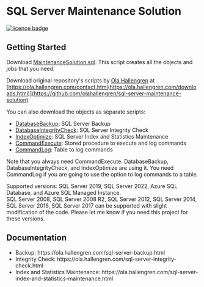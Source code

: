 # SQL Server Maintenance Solution
[![licence badge]][licence]
<!-- [![stars badge]][stars] -->
<!-- [![forks badge]][forks] -->
<!-- [![issues badge]][issues] -->
<!-- [![bug report badge]][bug report]-->
<!-- [![feature request badge]][feature request] -->

## Getting Started

Download [MaintenanceSolution.sql](/MaintenanceSolution.sql). This script creates all the objects and jobs that you need.

Download original repository's scripts by <a href="https://ola.hallengren.com/contact.html">Ola Hallengren</a> at [https://ola.hallengren.com/contact.html(https://ola.hallengren.com/downloads.html)](https://github.com/olahallengren/sql-server-maintenance-solution)


You can also download the objects as separate scripts:
 - [DatabaseBackup](/DatabaseBackup.sql): SQL Server Backup
 - [DatabaseIntegrityCheck](/DatabaseIntegrityCheck.sql): SQL Server Integrity Check
 - [IndexOptimize](/IndexOptimize.sql): SQL Server Index and Statistics Maintenance
 - [CommandExecute](/CommandExecute.sql): Stored procedure to execute and log commands
 - [CommandLog](/CommandLog.sql): Table to log commands

Note that you always need CommandExecute. DatabaseBackup, DatabaseIntegrityCheck, and IndexOptimize are using it.
You need CommandLog if you are going to use the option to log commands to a table.

Supported versions: SQL Server 2019, SQL Server 2022, Azure SQL Database, and Azure SQL Managed Instance. </br>
                    SQL Server 2008, SQL Server 2008 R2, SQL Server 2012, SQL Server 2014, SQL Server 2016, SQL Server 2017 can be supported with slight modification of the code. Please let me know if you need this project for these versions.

## Documentation

<ul>
<li>Backup: https://ola.hallengren.com/sql-server-backup.html</li>
<li>Integrity Check: https://ola.hallengren.com/sql-server-integrity-check.html</li>
<li>Index and Statistics Maintenance: https://ola.hallengren.com/sql-server-index-and-statistics-maintenance.html</li>
</ul>

[licence badge]:https://img.shields.io/badge/license-MIT-blue.svg
<!--[stars badge]:https://img.shields.io/github/stars/amomen9/sql-server-maintenance-solution.svg -->
<!-- [forks badge]:https://img.shields.io/github/forks/amomen9/sql-server-maintenance-solution_ola_expansion.svg -->
[issues badge]:https://img.shields.io/github/issues/amomen9/sql-server-maintenance-solution.svg
[bug report badge]:https://img.shields.io/github/issues/amomen9/sql-server-maintenance-solution/Bug%20Report.svg
[feature request badge]:https://img.shields.io/github/amomen9/olahallengren/sql-server-maintenance-solution/Feature%20Request.svg

[licence]:https://github.com/amomen9/sql-server-maintenance-solution/blob/master/LICENSE
[stars]:https://github.com/amomen9/sql-server-maintenance-solution/stargazers
[forks]:https://github.com/amomen9/sql-server-maintenance-solution/network
[issues]:https://github.com/amomen9/sql-server-maintenance-solution/issues
[bug report]:https://github.com/amomen9/sql-server-maintenance-solution/issues?q=is%3Aopen+is%3Aissue+label%3A%22Bug+Report%22
[feature request]:https://github.com/amomen9/sql-server-maintenance-solution/issues?q=is%3Aopen+is%3Aissue+label%3A%22Feature+Request%22
